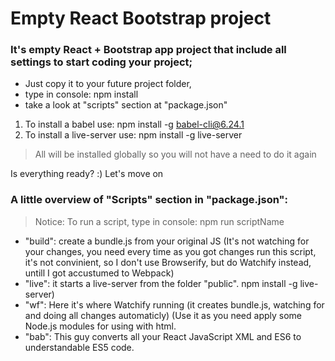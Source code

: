 # Empty React Bootstrap project

### It's empty React + Bootstrap app project that include all settings to start coding your project;
+ Just copy it to your future project folder, 
+ type in console: npm install
+ take a look at "scripts" section at "package.json"

1) To install a babel use: npm install -g babel-cli@6.24.1
2) To install a live-server use: npm install -g live-server

> All will be installed globally so you will not have a need to do it again

Is everything ready? :) 
Let's move on

### A little overview of "Scripts" section in "package.json":
> Notice: To run a script, type in console: npm run scriptName
+ "build": create a bundle.js from your original JS (It's not watching for your changes, you need every time as you got changes run this script, it's not convinient, so I don't use Browserify, but do Watchify instead, untill I got accustumed to Webpack)
+ "live": it starts a live-server from the folder "public". npm install -g live-server)
+ "wf": Here it's where Watchify running (it creates bundle.js, watching for and doing all changes automaticly) (Use it as you need apply some Node.js modules for using with html.
+ "bab": This guy converts all your React JavaScript XML and ES6 to understandable ES5 code.  
